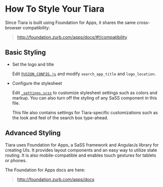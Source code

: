 # How To Style Your Tiara


Since Tiara is built using Foundation for Apps, it shares the same cross-browser compatibility:

>http://foundation.zurb.com/apps/docs/#!/compatibility

## Basic Styling

* Set the logo and title

  Edit [`FUSION_CONFIG.js`](../FUSION_CONFIG.sample.js) and modify `search_app_title` and `logo_location`.

* Configure the stylesheet

  Edit [`_settings.scss`](../client/assets/scss/_settings.scss) to customize stylesheet settings such as colors and markup.  You can also turn off the styling of any SaSS component in this file.

  This file also contains settings for Tiara-specific customizations such as the look and feel of the search box type-ahead.

## Advanced Styling

Tiara uses Foundation for Apps, a SaSS framework and AngularJs library for creating UIs. It provides layout components and an easy way to utilize state routing.  It is also mobile-compatible and enables touch gestures for tablets or phones.

The Foundation for Apps docs are here:

>http://foundation.zurb.com/apps/docs
